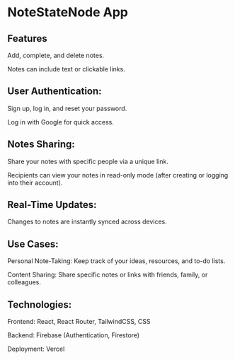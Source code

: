 # NoteStateNode App 

## Features

Add, complete, and delete notes.

Notes can include text or clickable links.

## User Authentication:

Sign up, log in, and reset your password.

Log in with Google for quick access.

## Notes Sharing:

Share your notes with specific people via a unique link.

Recipients can view your notes in read-only mode (after creating or logging into their account).

## Real-Time Updates:

Changes to notes are instantly synced across devices.

## Use Cases: 

Personal Note-Taking: Keep track of your ideas, resources, and to-do lists.

Content Sharing: Share specific notes or links with friends, family, or colleagues.

## Technologies:

Frontend: React, React Router, TailwindCSS, CSS

Backend: Firebase (Authentication, Firestore)

Deployment: Vercel
